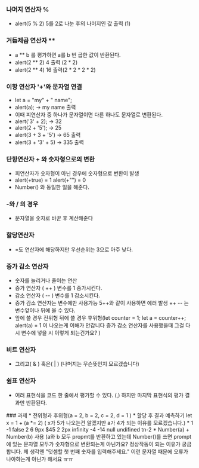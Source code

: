 ### 나머지 연산자 % 
  * alert(5 % 2) 5를 2로 나눈 후의 나머지인 값 출력 (1)

### 거듭제곱 연산자 **
  * a ** b 를 평가하면 a를 b 번 곱한 값이 반환된다.
  * alert(2 ** 2)  4 출력 (2 * 2)
  * alert(2 ** 4)  16 출력(2 * 2 * 2 * 2)

### 이항 연산자 '+'와 문자열 연결
  * let a = "my" + " name";
  * alert(a);  -> my name 출력
  * 이때 피연산자 중 하나가 문자열이면 다른 하나도 문자열로 변환된다.
  * alert('3' + 2); -> 32
  * alert(2 + '5'); -> 25
  * alert(3 + 3 + '5') -> 65 출력
  * alert(3 + '3' + 5) -> 335 출력

### 단항연산자 + 와 숫자형으로의 변환
  * 피연산자가 숫자형이 아닌 경우에 숫자형으로 변환이 발생
  * alert(+true) = 1 alert(+"") = 0 
  * Number() 와 동일한 일을 해준다. 


### -와 / 의 경우 
  * 문자열을 숫자로 바꾼 후 계산해준다

### 할당연산자
  * =도 연산자에 해당하지만 우선순위는 3으로 아주 낮다.

### 증가 감소 연산자
  * 숫자를 늘리거나 줄이는 연산
  * 증가 연산자 ( ++ ) 변수를 1 증가시킨다.
  * 감소 연산자 ( -- ) 변수를 1 감소시킨다.
  * 증가 감소 연산자는 변수에만 사용가능 5++와 같이 사용하면 에러 발생 ++ -- 는 변수앞이나 뒤에 올 수 있다.
  * 앞에 쓸 경우 전위형 뒤에 쓸 경우 후위형(let counter = 1; let a = counter++; alert(a) = 1 이 나오는게 이해가 안갑니다 증가 감소 연산자를 사용했을때 그걸 다시 변수에 넣을 시 이렇게 되는건가요? )

### 비트 연산자
  * 그리고( & ) 혹은( | ) (나머지는 무슨뜻인지 모르겠습니다)

### 쉼표 연산자
  * 여러 표현식을 코드 한 줄에서 평가할 수 있다. (,) 하지만 마지막 표현식의 평가 결과만 반환된다.

</hr>
 ### 과제
   * 전위형과 후위형(a = 2, b = 2, c = 2, d = 1 )
   * 할당 후 결과 예측하기 let x = 1 + (a *= 2) ( x가 5가 나오는건 알겠지만 a가 4가 되는 이유를 모르겠습니다.)
   * 1 -1 false 2 6 9px $45 2 2px infinity -4 -14 null undifined  tn-2
   * Number(a) + Number(b) 사용 (a와 b 모두 propmt를 반환하고 있는데 Number()를 쓰면 prompt에 있는 문자열 모두가 숫자형으로 변환되는게 아닌가요? 정상작동이 되는 이유가 궁금합니다. 제 생각엔 "덧셈할 첫 번째 숫자를 입력해주세요." 이런 문자열 때문에 오류가 나야하는게 아닌가 해서요 ㅠㅠ
